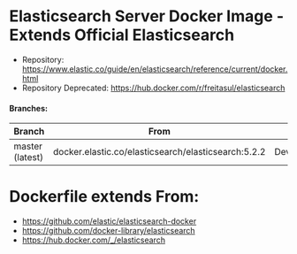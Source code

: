 # Elasticsearch Server Docker Image - Extends Official Elasticsearch
- Repository: https://www.elastic.co/guide/en/elasticsearch/reference/current/docker.html
- Repository Deprecated: https://hub.docker.com/r/freitasul/elasticsearch

#### Branches:
| Branch           | From                                                     | Usage        |
| ---------------- | -------------------------------------------------------- | ------------ |
| master (latest)  | docker.elastic.co/elasticsearch/elasticsearch:5.2.2      | Development  |

# Dockerfile extends From:
- https://github.com/elastic/elasticsearch-docker
- https://github.com/docker-library/elasticsearch
- https://hub.docker.com/_/elasticsearch
